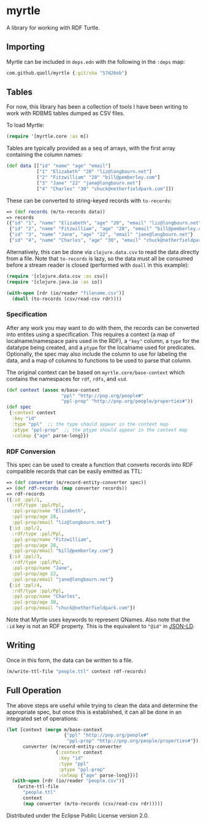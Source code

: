 # myrtle
A library for working with RDF Turtle.

## Importing
Myrtle can be included in `deps.edn` with the following in the `:deps` map:
```clojure
com.github.quoll/myrtle {:git/sha "57d26eb"}
```

## Tables
For now, this library has been a collection of tools I have been writing to work with RDBMS tables dumped as CSV files.

To load Myrtle:

```clojure
(require '[myrtle.core :as m])
```

Tables are typically provided as a seq of arrays, with the first array containing the column names:

```clojure
(def data [["id" "name" "age" "email"]
           ["1" "Elizabeth" "20" "liz@longbourn.net"]
           ["2" "Fitzwilliam" "28" "bill@pemberley.com"]
           ["3" "Jane" "22" "jane@longbourn.net"]
           ["4" "Charles" "30" "chuck@netherfieldpark.com"]])
```

These can be converted to string-keyed records with `to-records`:
```clojure
=> (def records (m/to-records data))
=> records
({"id" "1", "name" "Elizabeth", "age" "20", "email" "liz@longbourn.net"}
 {"id" "2", "name" "Fitzwilliam", "age" "28", "email" "bill@pemberley.com"}
 {"id" "3", "name" "Jane", "age" "22", "email" "jane@longbourn.net"}
 {"id" "4", "name" "Charles", "age" "30", "email" "chuck@netherfieldpark.com"})
```
Alternatively, this can be done via `clojure.data.csv` to read the data directly from a file. Note that `to-records` is lazy, so the data must all be consumed before a stream reader is closed (performed with `doall` in this example):
```clojure
(require '[clojure.data.csv :as csv])
(require '[clojure.java.io :as io])

(with-open [rdr (io/reader "filename.csv")]
  (doall (to-records (csv/read-csv rdr))))
```

### Specification
After any work you may want to do with them, the records can be converted into entites using a specification.
This requires a context (a map of localname/namespace pairs used in the RDF), a `"key"` column,
a `type` for the datatype being created, and a `ptype` for the localname used for predicates.
Optionally, the spec may also include the column to use for labeling the data, and a map of columns to
functions to be used to parse that column.

The original context can be based on `myrtle.core/base-context` which contains the namespaces for
`rdf`, `rdfs`, and `xsd`.
```clojure
(def context (assoc m/base-context
                    "ppl" "http://pnp.org/people#"
                    "ppl-prop" "http://pnp.org/people/properties#"))
(def spec
 {:context context
  :key "id"
  :type "ppl"  ;; the type should appear in the context map
  :ptype "ppl-prop"  ;; the ptype should appear in the context map
  :colmap {"age" parse-long}})
```
### RDF Conversion
This spec can be used to create a function that converts records into RDF compatible records
that can be easily emitted as TTL:
```clojure
=> (def converter (m/record-entity-converter spec))
=> (def rdf-records (map converter records))
=> rdf-records
({:id :ppl/1,
  :rdf/type :ppl/Ppl,
  :ppl-prop/name "Elizabeth",
  :ppl-prop/age 20,
  :ppl-prop/email "liz@longbourn.net"}
 {:id :ppl/2,
  :rdf/type :ppl/Ppl,
  :ppl-prop/name "Fitzwilliam",
  :ppl-prop/age 28,
  :ppl-prop/email "bill@pemberley.com"}
 {:id :ppl/3,
  :rdf/type :ppl/Ppl,
  :ppl-prop/name "Jane",
  :ppl-prop/age 22,
  :ppl-prop/email "jane@longbourn.net"}
 {:id :ppl/4,
  :rdf/type :ppl/Ppl,
  :ppl-prop/name "Charles",
  :ppl-prop/age 30,
  :ppl-prop/email "chuck@netherfieldpark.com"})
```
Note that Myrtle uses keywords to represent QNames. Also note that the `:id` key is not an RDF property.
This is the equivalent to `"@id"` in [JSON-LD](https://json-ld.org/).

## Writing
Once in this form, the data can be written to a file.
```clojure
(m/write-ttl-file "people.ttl" context rdf-records)
```

## Full Operation
The above steps are useful while trying to clean the data and determine the appropriate spec,
but once this is established, it can all be done in an integrated set of operations:
```clojure
(let [context (merge m/base-context
                     {"ppl" "http://pnp.org/people#"
                      "ppl-prop" "http://pnp.org/people/properties#"})
      converter (m/record-entity-converter
                  {:context context
                   :key "id"
                   :type "ppl"
                   :ptype "ppl-prop"
                   :colmap {"age" parse-long}})]
  (with-open [rdr (io/reader "people.csv")]
    (write-ttl-file
      "people.ttl"
      context
      (map converter (m/to-records (csv/read-csv rdr)))))
```

Distributed under the Eclipse Public License version 2.0.

